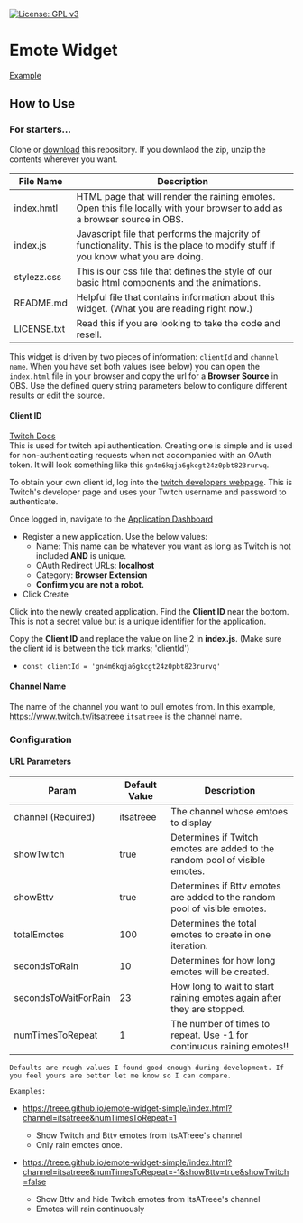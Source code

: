 [![License: GPL v3](https://img.shields.io/badge/License-GPLv3-blue.svg)](https://www.gnu.org/licenses/gpl-3.0)
# Emote Widget

[Example](https://treee.github.io/emote-widget-simple/??channel=itsatreee&showBttv=false&numTimesToRepeat=1)

## How to Use

### For starters...

Clone or [download](https://github.com/Treee/emote-widget-simple/archive/master.zip) this repository. If you downlaod the zip, unzip the contents wherever you want.

File Name | Description
--- | ---
index.hmtl  | HTML page that will render the raining emotes. Open this file locally with your browser to add as a browser source in OBS.
index.js  |  Javascript file that performs the majority of functionality. This is the place to modify stuff if you know what you are doing.
stylezz.css  | This is our css file that defines the style of our basic html components and the animations.
README.md  | Helpful file that contains information about this widget. (What you are reading right now.)
LICENSE.txt  | Read this if you are looking to take the code and resell.

This widget is driven by two pieces of information: `clientId` and `channel name`. When you have set both values (see below) you can open the `index.html` file in your browser and copy the url for a **Browser Source** in OBS. Use the defined query string parameters below to configure different results or edit the source.

#### Client ID
[Twitch Docs](https://dev.twitch.tv/docs/v5#getting-a-client-id)  
This is used for twitch api authentication. Creating one is simple and is used for non-authenticating requests when not accompanied with an OAuth token. It will look something like this `gn4m6kqja6gkcgt24z0pbt823rurvq`.

To obtain your own client id, log into the [twitch developers webpage](https://dev.twitch.tv/login). This is Twitch's developer page and uses your Twitch username and password to authenticate.

Once logged in, navigate to the [Application Dashboard](https://dev.twitch.tv/console/apps)

- Register a new application. Use the below values:
    - Name: This name can be whatever you want as long as Twitch is not included **AND** is unique.
    - OAuth Redirect URLs: **localhost**
    - Category: **Browser Extension**
    - **Confirm you are not a robot.**
- Click Create

Click into the newly created application. Find the **Client ID** near the bottom. This is not a secret value but is a unique identifier for the application.

Copy the **Client ID** and replace the value on line 2 in **index.js**. (Make sure the client id is between the tick marks; 'clientId')
- `const clientId = 'gn4m6kqja6gkcgt24z0pbt823rurvq'`

#### Channel Name

The name of the channel you want to pull emotes from. In this example, https://www.twitch.tv/itsatreee `itsatreee` is the channel name.

### Configuration

#### URL Parameters

Param | Default Value | Description
--- | --- | ---
channel (Required) | itsatreee | The channel whose emtoes to display
showTwitch | true | Determines if Twitch emotes are added to the random pool of visible emotes.
showBttv | true | Determines if Bttv emotes are added to the random pool of visible emotes.
totalEmotes | 100 | Determines the total emotes to create in one iteration.
secondsToRain | 10 | Determines for how long emotes will be created.
secondsToWaitForRain | 23 | How long to wait to start raining emotes again after they are stopped.
numTimesToRepeat | 1 | The number of times to repeat. Use -1 for continuous raining emotes!!  

`Defaults are rough values I found good enough during development. If you feel yours are better let me know so I can compare.`

`Examples:`
- https://treee.github.io/emote-widget-simple/index.html?channel=itsatreee&numTimesToRepeat=1
  - Show Twitch and Bttv emotes from ItsATreee's channel
  - Only rain emotes once.

- https://treee.github.io/emote-widget-simple/index.html?channel=itsatreee&numTimesToRepeat=-1&showBttv=true&showTwitch=false
  - Show Bttv and hide Twitch emotes from ItsATreee's channel
  - Emotes will rain continuously

